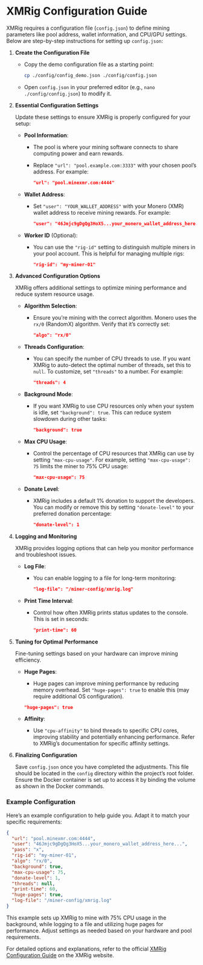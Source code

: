 # XMRig Configuration Guide

XMRig requires a configuration file (`config.json`) to define mining parameters like pool address, wallet information, and CPU/GPU settings. Below are step-by-step instructions for setting up `config.json`:

1. **Create the Configuration File**

   - Copy the demo configuration file as a starting point:

     ```bash
     cp ./config/config_demo.json ./config/config.json
     ```

   - Open `config.json` in your preferred editor (e.g., `nano ./config/config.json`) to modify it.

2. **Essential Configuration Settings**

   Update these settings to ensure XMRig is properly configured for your setup:

   - **Pool Information**:
     - The pool is where your mining software connects to share computing power and earn rewards.
     - Replace `"url": "pool.example.com:3333"` with your chosen pool’s address. For example:

       ```json
       "url": "pool.minexmr.com:4444"
       ```

   - **Wallet Address**:
     - Set `"user": "YOUR_WALLET_ADDRESS"` with your Monero (XMR) wallet address to receive mining rewards. For example:

       ```json
       "user": "46Jmjc9gDgQg3HoX5...your_monero_wallet_address_here..."
       ```

   - **Worker ID** (Optional):
     - You can use the `"rig-id"` setting to distinguish multiple miners in your pool account. This is helpful for managing multiple rigs:

       ```json
       "rig-id": "my-miner-01"
       ```

3. **Advanced Configuration Options**

   XMRig offers additional settings to optimize mining performance and reduce system resource usage.

   - **Algorithm Selection**:
     - Ensure you’re mining with the correct algorithm. Monero uses the `rx/0` (RandomX) algorithm. Verify that it’s correctly set:

       ```json
       "algo": "rx/0"
       ```

   - **Threads Configuration**:
     - You can specify the number of CPU threads to use. If you want XMRig to auto-detect the optimal number of threads, set this to `null`. To customize, set `"threads"` to a number. For example:

       ```json
       "threads": 4
       ```

   - **Background Mode**:
     - If you want XMRig to use CPU resources only when your system is idle, set `"background": true`. This can reduce system slowdown during other tasks:

       ```json
       "background": true
       ```

   - **Max CPU Usage**:
     - Control the percentage of CPU resources that XMRig can use by setting `"max-cpu-usage"`. For example, setting `"max-cpu-usage": 75` limits the miner to 75% CPU usage:

       ```json
       "max-cpu-usage": 75
       ```

   - **Donate Level**:
     - XMRig includes a default 1% donation to support the developers. You can modify or remove this by setting `"donate-level"` to your preferred donation percentage:

       ```json
       "donate-level": 1
       ```

4. **Logging and Monitoring**

   XMRig provides logging options that can help you monitor performance and troubleshoot issues.

   - **Log File**:
     - You can enable logging to a file for long-term monitoring:

       ```json
       "log-file": "/miner-config/xmrig.log"
       ```

   - **Print Time Interval**:
     - Control how often XMRig prints status updates to the console. This is set in seconds:

       ```json
       "print-time": 60
       ```

5. **Tuning for Optimal Performance**

   Fine-tuning settings based on your hardware can improve mining efficiency.

   - **Huge Pages**:
     - Huge pages can improve mining performance by reducing memory overhead. Set `"huge-pages": true` to enable this (may require additional OS configuration).

     ```json
     "huge-pages": true
     ```

   - **Affinity**:
     - Use `"cpu-affinity"` to bind threads to specific CPU cores, improving stability and potentially enhancing performance. Refer to XMRig’s documentation for specific affinity settings.

6. **Finalizing Configuration**

   Save `config.json` once you have completed the adjustments. This file should be located in the `config` directory within the project’s root folder. Ensure the Docker container is set up to access it by binding the volume as shown in the Docker commands.

### Example Configuration

Here’s an example configuration to help guide you. Adapt it to match your specific requirements:

```json
{
  "url": "pool.minexmr.com:4444",
  "user": "46Jmjc9gDgQg3HoX5...your_monero_wallet_address_here...",
  "pass": "x",
  "rig-id": "my-miner-01",
  "algo": "rx/0",
  "background": true,
  "max-cpu-usage": 75,
  "donate-level": 1,
  "threads": null,
  "print-time": 60,
  "huge-pages": true,
  "log-file": "/miner-config/xmrig.log"
}
```

This example sets up XMRig to mine with 75% CPU usage in the background, while logging to a file and utilizing huge pages for performance. Adjust settings as needed based on your hardware and pool requirements.

For detailed options and explanations, refer to the official [XMRig Configuration Guide](https://xmrig.com/docs/miner/config) on the XMRig website.
